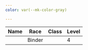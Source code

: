 ```yaml
---
color: var(--mk-color-gray)

---
```

| Name | Race   | Class | Level |
| ---- | ------ | ----- | ----- |
|      | Binder |       | 4     |